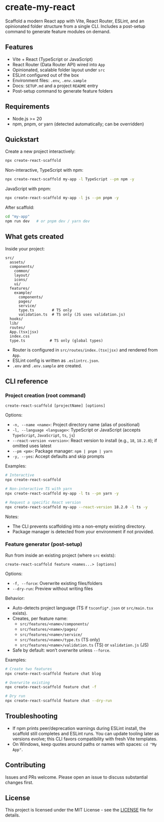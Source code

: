 # create-my-react

Scaffold a modern React app with Vite, React Router, ESLint, and an opinionated folder structure from a single CLI. Includes a post-setup command to generate feature modules on demand.

## Features
- Vite + React (TypeScript or JavaScript)
- React Router (Data Router API) wired into `App`
- Opinionated, scalable folder layout under `src`
- ESLint configured out of the box
- Environment files: `.env`, `.env.sample`
- Docs: `SETUP.md` and a project `README` entry
- Post-setup command to generate feature folders

## Requirements
- Node.js >= 20
- npm, pnpm, or yarn (detected automatically; can be overridden)

## Quickstart
Create a new project interactively:

```sh
npx create-react-scaffold
```

Non-interactive, TypeScript with npm:

```sh
npx create-react-scaffold my-app -l TypeScript --pm npm -y
```

JavaScript with pnpm:

```sh
npx create-react-scaffold my-app -l js --pm pnpm -y
```

After scaffold:

```sh
cd "my-app"
npm run dev   # or pnpm dev / yarn dev
```

## What gets created
Inside your project:

```
src/
  assets/
  components/
    common/
    layout/
    icons/
    ui/
  features/
    example/
      components/
      pages/
      service/
      type.ts        # TS only
      validation.ts  # TS only (JS uses validation.js)
  hooks/
  lib/
  routes/
  App.(tsx|jsx)
  index.css
  type.ts           # TS only (global types)
```

- Router is configured in `src/routes/index.(tsx|jsx)` and rendered from `App`.
- ESLint config is written as `.eslintrc.json`.
- `.env` and `.env.sample` are created.

## CLI reference

### Project creation (root command)
```
create-react-scaffold [projectName] [options]
```
Options:
- `-n, --name <name>`: Project directory name (alias of positional)
- `-l, --language <language>`: TypeScript or JavaScript (accepts `TypeScript`, `JavaScript`, `ts`, `js`)
- `--react-version <version>`: React version to install (e.g., `18`, `18.2.0`); if omitted uses latest
- `--pm <pm>`: Package manager: `npm | pnpm | yarn`
- `-y, --yes`: Accept defaults and skip prompts

Examples:
```sh
# Interactive
npx create-react-scaffold

# Non-interactive TS with yarn
npx create-react-scaffold my-app -l ts --pm yarn -y

# Request a specific React version
npx create-react-scaffold my-app --react-version 18.2.0 -l ts -y
```

Notes:
- The CLI prevents scaffolding into a non-empty existing directory.
- Package manager is detected from your environment if not provided.

### Feature generator (post-setup)
Run from inside an existing project (where `src` exists):

```
create-react-scaffold feature <names...> [options]
```
Options:
- `-f, --force`: Overwrite existing files/folders
- `--dry-run`: Preview without writing files

Behavior:
- Auto-detects project language (TS if `tsconfig*.json` or `src/main.tsx` exists).
- Creates, per feature name:
  - `src/features/<name>/components/`
  - `src/features/<name>/pages/`
  - `src/features/<name>/service/`
  - `src/features/<name>/type.ts` (TS only)
  - `src/features/<name>/validation.ts` (TS) or `validation.js` (JS)
- Safe by default: won’t overwrite unless `--force`.

Examples:
```sh
# Create two features
npx create-react-scaffold feature chat blog

# Overwrite existing
npx create-react-scaffold feature chat -f

# Dry run
npx create-react-scaffold feature chat --dry-run
```

## Troubleshooting
- If npm prints peer/deprecation warnings during ESLint install, the scaffold still completes and ESLint runs. You can update tooling later as versions evolve; this CLI favors compatibility with fresh Vite templates.
- On Windows, keep quotes around paths or names with spaces: `cd "My App"`.

## Contributing
Issues and PRs welcome. Please open an issue to discuss substantial changes first.

## License
This project is licensed under the MIT License - see the [LICENSE](./LICENSE) file for details.
